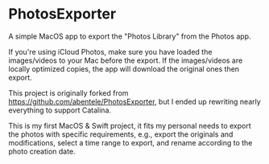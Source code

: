 # PhotosExporter

A simple MacOS app to export the "Photos Library" from the Photos app.

If you're using iCloud Photos, make sure you have loaded the images/videos to your Mac before the export. If the images/videos are locally optimized copies, the app will download the original ones then export.

This project is originally forked from https://github.com/abentele/PhotosExporter, but I ended up rewriting nearly everything to support Catalina.

This is my first MacOS & Swift project, it fits my personal needs to export the photos with specific requirements, e.g., export the originals and modifications, select a time range to export, and rename according to the photo creation date.
